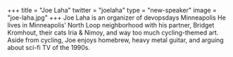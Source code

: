 +++
title = "Joe Laha"
twitter = "joelaha"
type = "new-speaker"
image = "joe-laha.jpg"
+++
Joe Laha is an organizer of devopsdays Minneapolis He lives in Minneapolis’ North Loop neighborhood with his partner, Bridget Kromhout, their cats Iria & Nimoy, and way too much cycling-themed art. Aside from cycling, Joe enjoys homebrew, heavy metal guitar, and arguing about sci-fi TV of the 1990s.